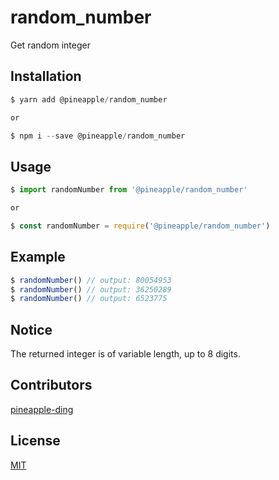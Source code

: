 # random_number

Get random integer

## Installation

```js
$ yarn add @pineapple/random_number

or

$ npm i --save @pineapple/random_number
```

## Usage

```js
$ import randomNumber from '@pineapple/random_number'

or

$ const randomNumber = require('@pineapple/random_number')
```

## Example

```js
$ randomNumber() // output: 80054953
$ randomNumber() // output: 36250289
$ randomNumber() // output: 6523775
```

## Notice

The returned integer is of variable length, up to 8 digits.

## Contributors

[pineapple-ding](https://github.com/pineapple-ding)

## License
[MIT](http://opensource.org/licenses/MIT)